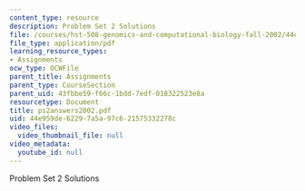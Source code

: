 ```yaml
---
content_type: resource
description: Problem Set 2 Solutions
file: /courses/hst-508-genomics-and-computational-biology-fall-2002/44e959de62297a5a97c621575332278c_ps2answers2002.pdf
file_type: application/pdf
learning_resource_types:
- Assignments
ocw_type: OCWFile
parent_title: Assignments
parent_type: CourseSection
parent_uid: 43fbbe59-f66c-1bdd-7edf-018322523e8a
resourcetype: Document
title: ps2answers2002.pdf
uid: 44e959de-6229-7a5a-97c6-21575332278c
video_files:
  video_thumbnail_file: null
video_metadata:
  youtube_id: null
---
```

Problem Set 2 Solutions

